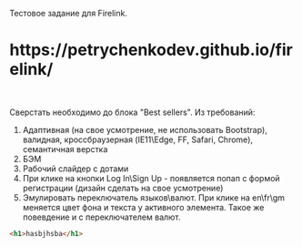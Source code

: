 Тестовое задание для Firelink. <br>
<h1>https://petrychenkodev.github.io/firelink/</h1><br>

Сверстать необходимо до блока "Best sellers". Из требований:<br>
1) Адаптивная (на свое усмотрение, не использовать Bootstrap), валидная, кроссбраузерная (IE11\Edge, FF, Safari, Chrome), семантичная верстка<br>
2) БЭМ<br>
3) Рабочий слайдер с дотами<br>
4) При клике на кнопки Log In\Sign Up - появляется попап с формой регистрации (дизайн сделать на свое усмотрение)<br>
5) Эмулировать переключатель языков\валют. При клике на en\fr\gm меняется цвет фона и текста у активного элемента. Такое же повевдение и с переключателем валют.<br>
```html
<h1>hasbjhsba</h1>
```
